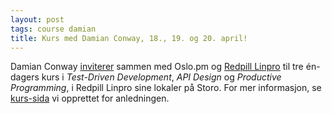 ```yaml
---
layout: post
tags: course damian
title: Kurs med Damian Conway, 18., 19. og 20. april!
---
```

<p>Damian Conway <a href="http://blogs.perl.org/users/damian_conway/2012/03/oslo-rocks-open-source.html">inviterer</a> sammen med Oslo.pm og <a href="http://www.redpill-linpro.no/">Redpill Linpro</a> til tre én-dagers kurs i <em>Test-Driven Development</em>, <em>API Design</em> og <em>Productive Programming</em>, i Redpill Linpro sine lokaler på Storo. For mer informasjon, se <a href="http://oslo.pm.org/kurs.shtml">kurs-sida</a> vi opprettet for anledningen.</p>
